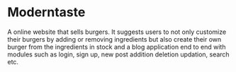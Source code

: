 # Moderntaste
 A online website that sells burgers. It suggests users to not only customize their burgers by  adding or removing ingredients but also create their own burger from the ingredients in stock and a blog application  end to end with modules such as login, sign up, new post addition deletion updation, search etc.
